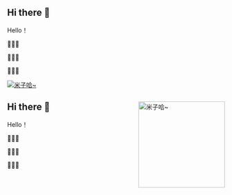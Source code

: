 ## Hi there 👋

Hello！

👻👻👻

🎃🎃🎃

🐠🐠🐠

<a href="https://tuchuang.voooe.cn/image/zAatE"><img src="https://tuchuang.voooe.cn/images/2024/07/20/-2024-07-20-1157467b035667f95cc06c.md.png" alt="米子哈~" border="0" /></a>

<!DOCTYPE html>
<html lang="zh">
<head>
    <meta charset="UTF-8">
    <meta name="viewport" content="width=device-width, initial-scale=1.0">
    <style>
        .container {
            position: relative; /* 设定父容器为相对定位 */
            padding-right: 220px; /* 为防止文本被图片覆盖，留出空间 */
        }
        .image {
            position: absolute; /* 绝对定位 */
            right: 0; /* 图片靠右 */
            top: 0; /* 在顶部显示 */
            width: 200px; /* 设置图片宽度 */
            height: auto; /* 自适应高度 */
        }
    </style>
</head>
<body>
    <div class="container">
        <h2>Hi there 👋</h2>
        <p>Hello！</p>
        <p>👻👻👻</p>
        <p>🎃🎃🎃</p>
        <p>🐠🐠🐠</p>
        <a href="https://tuchuang.voooe.cn/image/zAatE">
            <img class="image" src="https://tuchuang.voooe.cn/images/2024/07/20/-2024-07-20-1157467b035667f95cc06c.md.png" alt="米子哈~" border="0" />
        </a>
    </div>
</body>
</html>





<!--
**Anthony-hcy/Anthony-hcy** is a ✨ _special_ ✨ repository because its `README.md` (this file) appears on your GitHub profile.

Here are some ideas to get you started:

- 🔭 I’m currently working on ...
- 🌱 I’m currently learning ...
- 👯 I’m looking to collaborate on ...
- 🤔 I’m looking for help with ...
- 💬 Ask me about ...
- 📫 How to reach me: ...
- 😄 Pronouns: ...
- ⚡ Fun fact: ...
-->
